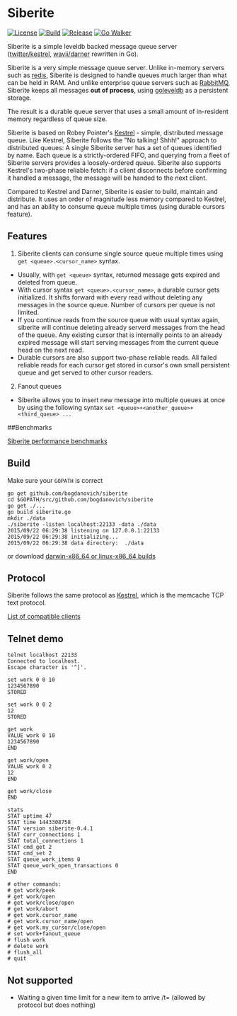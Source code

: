 # Siberite
[![License][License-Image]][License-Url] [![Build][Build-Status-Image]][Build-Status-Url] [![Release][Release-Image]][Release-Url]
[![Go Walker](http://gowalker.org/api/v1/badge)](https://gowalker.org/github.com/bogdanovich/siberite)

Siberite is a simple leveldb backed message queue server<br>
([twitter/kestrel](https://github.com/twitter/kestrel), [wavii/darner](https://github.com/wavii/darner) rewritten in Go).

Siberite is a very simple message queue server.  Unlike in-memory servers such as [redis](http://redis.io/), Siberite is
designed to handle queues much larger than what can be held in RAM.  And unlike enterprise queue servers such as
[RabbitMQ](http://www.rabbitmq.com/), Siberite keeps all messages **out of process**,
using [goleveldb](https://github.com/syndtr/goleveldb) as a persistent storage.

The result is a durable queue server that uses a small amount of in-resident memory regardless of queue size.

Siberite is based on Robey Pointer's [Kestrel](https://github.com/robey/kestrel) - simple, distributed message queue.
Like Kestrel, Siberite follows the "No talking! Shhh!" approach to distributed queues:
A single Siberite server has a set of queues identified by name.  Each queue is a strictly-ordered FIFO,
and querying from a fleet of Siberite servers provides a loosely-ordered queue.
Siberite also supports Kestrel's two-phase reliable fetch: if a client disconnects before confirming it handled
a message, the message will be handed to the next client.

Compared to Kestrel and Darner, Siberite is easier to build, maintain and distribute.
It uses an order of magnitude less memory compared to Kestrel, and has an ability
to consume queue multiple times (using durable cursors feature).

## Features

1. Siberite clients can consume single source queue multiple times using `get <queue>.<cursor_name>` syntax.

  - Usually, with `get <queue>` syntax, returned message gets expired and deleted from queue.
  - With cursor syntax `get <queue>.<cursor_name>`, a durable
    cursor gets initialized. It shifts forward with every read without deleting
    any messages in the source queue. Number of cursors per queue is not limited.
  - If you continue reads from the source queue with usual syntax again, siberite will continue
    deleting already serverd messages from the head of the queue. Any existing cursor that is
    internally points to an already expired message will start serving messages
    from the current queue head on the next read.
  - Durable cursors are also support two-phase reliable reads. All failed reliable
    reads for each cursor get stored in cursor's own small persistent queue and get
    served to other cursor readers.

2. Fanout queues

  - Siberite allows you to insert new message into multiple queues at once
    by using the following syntax `set <queue>+<another_queue>+<third_queue> ...`



##Benchmarks

[Siberite performance benchmarks](docs/benchmarks.md)


## Build

Make sure your `GOPATH` is correct

```
go get github.com/bogdanovich/siberite
cd $GOPATH/src/github.com/bogdanovich/siberite
go get ./...
go build siberite.go
mkdir ./data
./siberite -listen localhost:22133 -data ./data
2015/09/22 06:29:38 listening on 127.0.0.1:22133
2015/09/22 06:29:38 initializing...
2015/09/22 06:29:38 data directory:  ./data
```

or download [darwin-x86_64 or linux-x86_64 builds](https://github.com/bogdanovich/siberite/releases)

## Protocol

Siberite follows the same protocol as [Kestrel](http://github.com/robey/kestrel/blob/master/docs/guide.md#memcache),
which is the memcache TCP text protocol.

[List of compatible clients](docs/clients.md)

## Telnet demo

```
telnet localhost 22133
Connected to localhost.
Escape character is '^]'.

set work 0 0 10
1234567890
STORED

set work 0 0 2
12
STORED

get work
VALUE work 0 10
1234567890
END

get work/open
VALUE work 0 2
12
END

get work/close
END

stats
STAT uptime 47
STAT time 1443308758
STAT version siberite-0.4.1
STAT curr_connections 1
STAT total_connections 1
STAT cmd_get 2
STAT cmd_set 2
STAT queue_work_items 0
STAT queue_work_open_transactions 0
END

# other commands:
# get work/peek
# get work/open
# get work/close/open
# get work/abort
# get work.cursor_name
# get work.cursor_name/open
# get work.my_cursor/close/open
# set work+fanout_queue
# flush work
# delete work
# flush_all
# quit
```


## Not supported

  - Waiting a given time limit for a new item to arrive /t=<milliseconds> (allowed by protocol but does nothing)

[License-Url]: http://opensource.org/licenses/Apache-2.0
[License-Image]: https://img.shields.io/hexpm/l/plug.svg
[Build-Status-Url]: https://travis-ci.org/bogdanovich/siberite
[Build-Status-Image]: https://travis-ci.org/bogdanovich/siberite.svg?branch=master
[Release-Url]: https://github.com/bogdanovich/siberite/releases/latest
[Release-image]: https://img.shields.io/badge/release-v0.6-blue.svg
